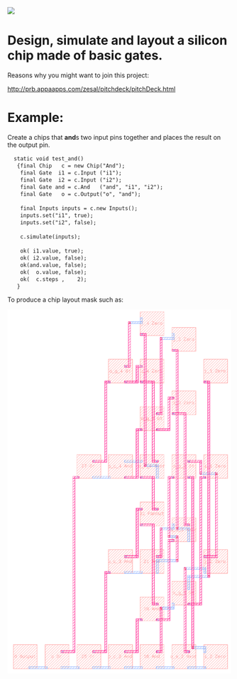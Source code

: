 <div>
    <p><a href="https://github.com/philiprbrenan/com.AppaApps.Silicon"><img src="https://github.com/philiprbrenan/com.AppaApps.Silicon/workflows/Test/badge.svg"></a>
</div>

# Design, simulate and layout a silicon chip made of basic gates.

Reasons why you might want to join this project:

http://prb.appaapps.com/zesal/pitchdeck/pitchDeck.html

# Example:

Create a chips that **and**s two input pins together and places the result on
the output pin.

```
  static void test_and()
   {final Chip   c = new Chip("And");
    final Gate  i1 = c.Input ("i1");
    final Gate  i2 = c.Input ("i2");
    final Gate and = c.And   ("and", "i1", "i2");
    final Gate   o = c.Output("o", "and");

    final Inputs inputs = c.new Inputs();
    inputs.set("i1", true);
    inputs.set("i2", false);

    c.simulate(inputs);

    ok( i1.value, true);
    ok( i2.value, false);
    ok(and.value, false);
    ok(  o.value, false);
    ok(  c.steps ,    2);
   }
```

To produce a chip layout mask such as:

![Compare Greater Than](images/CompareGt4.png)
